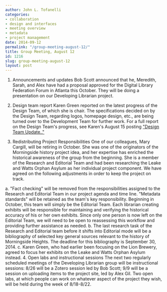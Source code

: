 ```yaml
---
author: John L. Tofanelli
categories:
- collaboration
- design and interfaces
- meeting overview
- metadata
- project management
date: 2014-09-12
permalink: "/group-meeting-august-12/"
title: Group Meeting, August 12
id: 1216
slug: group-meeting-august-12
layout: post
---
```

1. Announcements and updates Bob Scott announced that he, Meredith,
  Sarah, and Alex have had a proposal approved for the Digital Library Federation
  Forum in Atlanta this October. They will be doing a presentation on our Developing
  Librarian project.

2. Design team report Karen Green reported on the latest progress
  of the Design Team, of which she is chair. The specifications decided on by the
  Design Team, regarding logos, homepage design, etc., are being turned over to the
  Development Team for further work. For a full report on the Design Team's progress,
  see Karen's August 15 posting <a href="http://wp.me/p39qNh-jn">"Design
  Team Update.."</a>

3. Redistributing Project Responsibilities One of our colleagues,
  Mary Cargill, will be retiring in October. She was one of the originators of the
  Morningside history project idea, and her expertise has enriched the historical
  awareness of the group from the beginning. She is a member of the Research and Editorial
  Team and had been researching the Leake and Watts Orphan Asylum as her individual
  project component. We have agreed on the following adjustments in order to keep
  the project on track.

  a. "Fact checking" will be removed from the responsibilities
  assigned to the Research and Editorial Team in our project agenda and time line.
  "Metadata standards" will be retained as the team's key responsibility. Beginning
  in October, this team will simply be the Editorial Team. Each librarian creating
  exhibits will be responsible for maintaining and verifying the historical accuracy
  of his or her own exhibits. Since only one person is now left on the Editorial Team,
  we will need to be open to reassessing this workflow and providing further assistance
  as needed. b. The last research task of the Research and Editorial team before it
  shifts into Editorial mode will be a bibliography of selected key general sources
  relevant to the history of Morningside Heights. The deadline for this bibliography
  is September 30, 2014. c. Karen Green, who had earlier been focusing on the Lion
  Brewery, agreed to focus her exhibits on the Leake and Watts Orphan Asylum instead.
  4. Open labs and instructional sessions The next two regularly scheduled meetings
  of the Developing Librarian group will be instructional sessions: 8/26 will be a
  Zotero session led by Bob Scott; 9/9 will be a session on uploading items to the
  project site, led by Alex Gil. Two open labs, at which people can work on whatever
  aspect of the project they wish, will be held during the week of 8/18-8/22.
